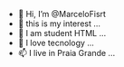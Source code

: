 - 👋 Hi, I’m @MarceloFisrt
- 👀 this is my interest ...
- 🌱 I am student HTML ...
- 💞️ I love tecnology ...
- 📫 I live in Praia Grande ...

<!---
MarceloFisrt/MarceloFisrt is a ✨ special ✨ repository because its `README.md` (this file) appears on your GitHub profile.
You can click the Preview link to take a look at your changes.
--->
